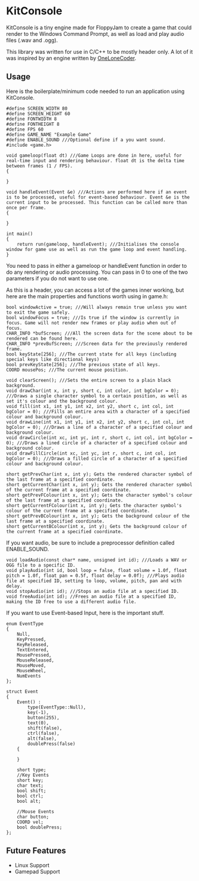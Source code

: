 # KitConsole
KitConsole is a tiny engine made for FloppyJam to create a game that could render to the Windows Command Prompt, as well as load and play audio files (.wav and .ogg).

This library was written for use in C/C++ to be mostly header only. A lot of it was inspired by an engine written by [OneLoneCoder](https://www.youtube.com/watch?v=cWc0hgYwZyc&feature=youtu.be).

## Usage

Here is the boilerplate/minimum code needed to run an application using KitConsole.

```
#define SCREEN_WIDTH 80
#define SCREEN_HEIGHT 60
#define FONTWIDTH 8
#define FONTHEIGHT 8
#define FPS 60
#define GAME_NAME "Example Game"
#define ENABLE_SOUND ///Optional define if a you want sound.
#include <game.h>

void gameloop(float dt) ///Game Loops are done in here, useful for real-time input and rendering behaviour. float dt is the delta time between frames (1 / FPS).
{
	
}

void handleEvent(Event &e) ///Actions are performed here if an event is to be processed, useful for event-based behaviour. Event &e is the current input to be processed. This function can be called more than once per frame.
{

}

int main()
{
	return run(gameloop, handleEvent); ///Initialises the console window for game use as well as run the game loop and event handling.
}
```

You need to pass in either a gameloop or handleEvent function in order to do any rendering or audio processing. You can pass in 0 to one of the two parameters if you do not want to use one.

As this is a header, you can access a lot of the games inner working, but here are the main properties and functions worth using in game.h:

```
bool windowActive = true; ///Will always remain true unless you want to exit the game safely.
bool windowFocus = true; ///Is true if the window is currently in focus. Game will not render new frames or play audio when out of focus.
CHAR_INFO *bufScreen; ///All the screen data for the scene about to be rendered can be found here.
CHAR_INFO *prevBufScreen; ///Screen data for the previously rendered frame.
bool keyState[256]; ///The current state for all keys (including special keys like directional keys)
bool prevKeyState[256]; ///The previous state of all keys.
COORD mousePos; ///The current mouse position.

void clearScreen(); ///Sets the entire screen to a plain black background.
void drawChar(int x, int y, short c, int color, int bgColor = 0); ///Draws a single character symbol to a certain position, as well as set it's colour and the background colour.
void fill(int x1, int y1, int x2, int y2, short c, int col, int bgColor = 0); ///Fills an entire area with a character of a specified colour and background colour.
void drawLine(int x1, int y1, int x2, int y2, short c, int col, int bgColor = 0); ///Draws a line of a character of a specified colour and background colour.
void drawCircle(int xc, int yc, int r, short c, int col, int bgColor = 0); ///Draws a lined circle of a character of a specified colour and background colour.
void drawFillCircle(int xc, int yc, int r, short c, int col, int bgColor = 0); ///Draws a filled circle of a character of a specified colour and background colour.

short getPrevChar(int x, int y); Gets the rendered character symbol of the last frame at a specified coordinate.
short getCurrentChar(int x, int y); Gets the rendered character symbol of the current frame at a specified coordinate.
short getPrevFColour(int x, int y); Gets the character symbol's colour of the last frame at a specified coordinate.
short getCurrentFColour(int x, int y); Gets the character symbol's colour of the current frame at a specified coordinate.
short getPrevBColour(int x, int y); Gets the background colour of the last frame at a specified coordinate.
short getCurrentBColour(int x, int y); Gets the background colour of the current frame at a specified coordinate.
```

If you want audio, be sure to include a preprocessor definition called ENABLE_SOUND.

```
void loadAudio(const char* name, unsigned int id); ///Loads a WAV or OGG file to a specific ID.
void playAudio(int id, bool loop = false, float volume = 1.0f, float pitch = 1.0f, float pan = 0.5f, float delay = 0.0f); ///Plays audio file at specified ID, setting to loop, volume, pitch, pan and with delay.
void stopAudio(int id); ///Stops an audio file at a specified ID.
void freeAudio(int id); //Frees an audio file at a specified ID, making the ID free to use a different audio file.
```

If you want to use Event-based Input, here is the important stuff.

```
enum EventType
{
	Null,
	KeyPressed,
	KeyReleased,
	TextEntered,
	MousePressed,
	MouseReleased,
	MouseMoved,
	MouseWheel,
	NumEvents
};

struct Event
{
	Event() :
		type(EventType::Null),
		key(-1),
		button(255),
		text(0),
		shift(false),
		ctrl(false),
		alt(false),
		doublePress(false)
	{

	}

	short type;
	//Key Events
	short key;
	char text;
	bool shift;
	bool ctrl;
	bool alt;

	//Mouse Events
	char button;
	COORD vel;
	bool doublePress;
};
```

## Future Features
* Linux Support
* Gamepad Support
